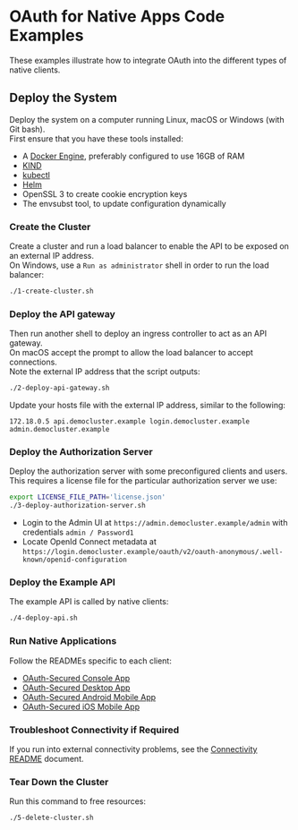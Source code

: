 # OAuth for Native Apps Code Examples

These examples illustrate how to integrate OAuth into the different types of native clients.

## Deploy the System

Deploy the system on a computer running Linux, macOS or Windows (with Git bash).\
First ensure that you have these tools installed:

- A [Docker Engine](https://docs.docker.com/engine/install), preferably configured to use 16GB of RAM
- [KIND](https://kind.sigs.k8s.io/docs/user/quick-start/#installation)
- [kubectl](https://kubernetes.io/docs/tasks/tools)
- [Helm](https://helm.sh/docs/intro/install)
- OpenSSL 3 to create cookie encryption keys
- The envsubst tool, to update configuration dynamically

### Create the Cluster

Create a cluster and run a load balancer to enable the API to be exposed on an external IP address.\
On Windows, use a `Run as administrator` shell in order to run the load balancer:

```bash
./1-create-cluster.sh
```

### Deploy the API gateway

Then run another shell to deploy an ingress controller to act as an API gateway.\
On macOS accept the prompt to allow the load balancer to accept connections.\
Note the external IP address that the script outputs:

```bash
./2-deploy-api-gateway.sh
```

Update your hosts file with the external IP address, similar to the following:

```text
172.18.0.5 api.democluster.example login.democluster.example admin.democluster.example
```

### Deploy the Authorization Server

Deploy the authorization server with some preconfigured clients and users.\
This requires a license file for the particular authorization server we use:

```bash
export LICENSE_FILE_PATH='license.json'
./3-deploy-authorization-server.sh
```

- Login to the Admin UI at `https://admin.democluster.example/admin` with credentials `admin / Password1`
- Locate OpenId Connect metadata at `https://login.democluster.example/oauth/v2/oauth-anonymous/.well-known/openid-configuration`

### Deploy the Example API

The example API is called by native clients:

```bash
./4-deploy-api.sh
```

### Run Native Applications

Follow the READMEs specific to each client:

- [OAuth-Secured Console App](console-app/README.md)
- [OAuth-Secured Desktop App](desktop-app/README.md)
- [OAuth-Secured Android Mobile App](android-app/README.md)
- [OAuth-Secured iOS Mobile App](ios-app/README.md)

### Troubleshoot Connectivity if Required

If you run into external connectivity problems, see the [Connectivity README](../resources/loadbalancer/README.md) document.

### Tear Down the Cluster

Run this command to free resources:

```bash
./5-delete-cluster.sh
```
